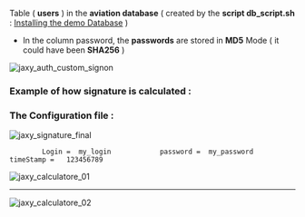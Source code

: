 

Table ( **users** ) in the **aviation database** ( created by the **script db_script.sh** : 
 [ Installing the demo Database](https://github.com/rac021/Jaxy/tree/master/jaxy/demo/00_db-script) ) 

- In the column password, the **passwords** are stored in **MD5** Mode ( it could have been **SHA256** )

![jaxy_auth_custom_signon](https://user-images.githubusercontent.com/7684497/50670242-9048a080-0fca-11e9-85d5-5149f199deac.png)


### Example of how signature is calculated :


### The Configuration file :  

![jaxy_signature_final](https://user-images.githubusercontent.com/7684497/50673350-592fba80-0fdd-11e9-9156-e87e6c6839ef.png)

```
        Login =  my_login            password =  my_password             timeStamp =   123456789    
```

![jaxy_calculatore_01](https://user-images.githubusercontent.com/7684497/50697489-a72ad980-1042-11e9-891f-b814506b8a91.jpg)


-----------------------------------------------------------

![jaxy_calculatore_02](https://user-images.githubusercontent.com/7684497/50697672-2fa97a00-1043-11e9-9314-324264611c1d.jpg)
